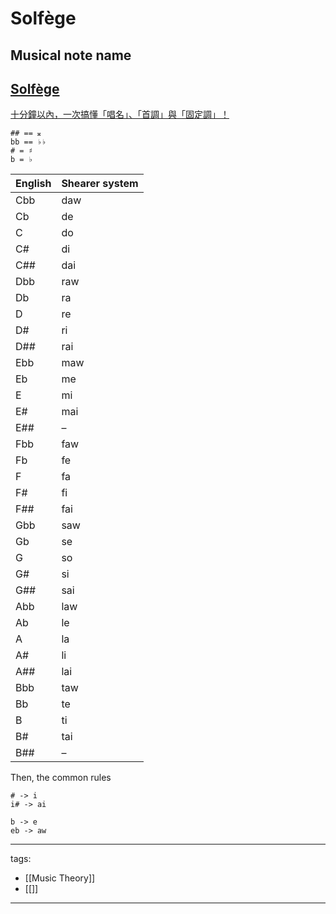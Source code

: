 # Solfège

## Musical note name

## [Solfège](https://en.wikipedia.org/wiki/Solf%C3%A8ge)
[十分鐘以內，一次搞懂「唱名」、「首調」與「固定調」！](https://www.youtube.com/watch?v=cvu6A04S80U)
```
## == 𝄪
bb == ♭♭ 
# = ♯
b = ♭
```
English | Shearer system
-|-
Cbb | daw
Cb | de
C | do
C# | di
C## | dai
Dbb | raw
Db | ra
D | re
D# | ri
D## | rai
Ebb | maw
Eb | me
E | mi
E# | mai
E## | –
Fbb | faw
Fb | fe
F | fa
F# | fi
F## | fai
Gbb | saw
Gb | se
G | so
G# | si
G## | sai
Abb | law
Ab | le
A | la
A# | li
A## | lai
Bbb | taw
Bb | te
B | ti
B# | tai
B## | –

Then, the common rules
```
# -> i
i# -> ai

b -> e
eb -> aw
```


---
tags:
  - [[Music Theory]]
  - [[]]
---
